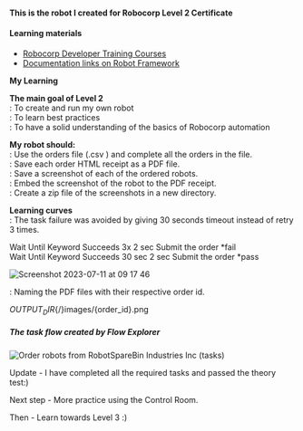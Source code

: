 <h4>This is the robot I created for Robocorp Level 2 Certificate</h4>

<h4>Learning materials</h4>

- [Robocorp Developer Training Courses](https://robocorp.com/docs/courses)
- [Documentation links on Robot Framework](https://robocorp.com/docs/languages-and-frameworks/robot-framework)

**My Learning**

<b>The main goal of Level 2</b> </br>
: To create and run my own robot </br>
: To learn best practices </br>
: To have a solid understanding of the basics of Robocorp automation </br>

<b>My robot should: </b></br>
: Use the orders file (.csv ) and complete all the orders in the file. </br>
: Save each order HTML receipt as a PDF file.</br>
: Save a screenshot of each of the ordered robots.</br>
: Embed the screenshot of the robot to the PDF receipt.</br>
: Create a zip file of the screenshots in a new directory. </br>

<b>Learning curves</b></br>
: The task failure was avoided by giving 30 seconds timeout instead of retry 3 times. </br>

Wait Until Keyword Succeeds    3x    2 sec    Submit the order    *fail</br>
Wait Until Keyword Succeeds    30 sec    2 sec    Submit the order  *pass</br>

![Screenshot 2023-07-11 at 09 17 46](https://github.com/taksgarby/RobotFramework_Level2/assets/91882718/25e0d764-2446-4367-a2c8-335943b71ad5)

: Naming the PDF files with their respective order id.  </br>

${OUTPUT_DIR}${/}images${/}${order_id}.png</br>

<h5>The task flow created by Flow Explorer</h5>

![Order robots from RobotSpareBin Industries Inc (tasks)](https://github.com/taksgarby/RobotFramework_Level2/assets/91882718/af45ab6e-8bb2-4de2-8c0c-876467d66e84)


Update - 
I have completed all the required tasks and passed the theory test:) 

Next step - 
More practice using the Control Room.

Then - 
Learn towards Level 3 :) 
